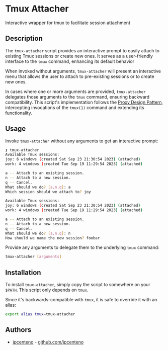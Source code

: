 
# Tmux Attacher

Interactive wrapper for tmux to facilitate session attachment
## Description

The `tmux-attacher` script provides an interactive prompt to easily attach to existing Tmux sessions or create new ones. It serves as a user-friendly interface to the `tmux` command, enhancing its default behavior

When invoked without arguments, `tmux-attacher` will present an interactive menu
that allows the user to attach to pre-existing sessions or to create new ones.

In cases where one or more arguments are provided, `tmux-attacher` delegates
those arguments to the `tmux` command, ensuring backward compatibility. This script's implementation follows the [Proxy Design Pattern][proxy], intercepting
invocations of the `tmux(1)` command and extending its functionality.

[proxy]: https://en.wikipedia.org/wiki/Proxy_pattern
## Usage

Invoke `tmux-attacher` without any arguments to get an interactive prompt:

```sh
❯ tmux-attacher
Available Tmux sessions:
joy: 6 windows (created Sat Sep 23 21:30:54 2023) (attached)
work: 4 windows (created Tue Sep 19 11:29:54 2023) (attached)

a -- Attach to an existing session.
n -- Attach to a new session.
q -- Cancel.
What should we do? [a,n,q]: a
Which session should we attach to? joy
```

```sh
Available Tmux sessions:
joy: 6 windows (created Sat Sep 23 21:30:54 2023) (attached)
work: 4 windows (created Tue Sep 19 11:29:54 2023) (attached)

a -- Attach to an existing session.
n -- Attach to a new session.
q -- Cancel.
What should we do? [a,n,q]: n
How should we name the new session? foobar
```

Provide any arguments to delegate them to the underlying `tmux` command:

```sh
tmux-attacher [arguments]
```


## Installation

To install `tmux-attacher`, simply copy the script to somewhere on your `$PATH`. This script only depends on `tmux`.

Since it's backwards-compatible with `tmux`, it is safe to override it with an alias:

```sh
export alias tmux=tmux-attacher
```
## Authors

- [jpcenteno](https://www.github.com/jpcenteno) - [github.com/jpcenteno](https://www.github.com/jpcenteno)
